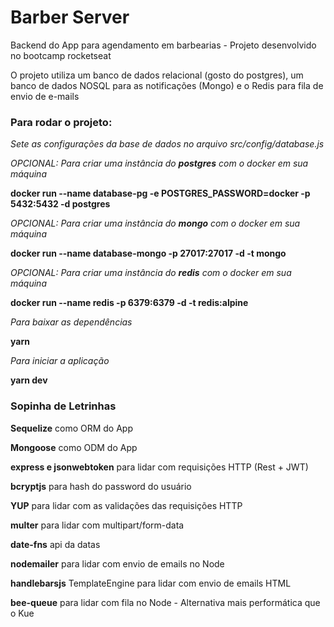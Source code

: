 # Barber Server
Backend do App para agendamento em barbearias - Projeto desenvolvido no bootcamp rocketseat

O projeto utiliza um banco de dados relacional (gosto do postgres), um banco de dados NOSQL para as notificações (Mongo) e o Redis para fila de envio de e-mails


### Para rodar o projeto:

_Sete as configurações da base de dados no arquivo src/config/database.js_

_OPCIONAL: Para criar uma instância do **postgres** com o docker em sua máquina_

**docker run --name database-pg -e POSTGRES_PASSWORD=docker -p 5432:5432 -d postgres**

_OPCIONAL: Para criar uma instância do **mongo** com o docker em sua máquina_

**docker run --name database-mongo -p 27017:27017 -d -t mongo**

_OPCIONAL: Para criar uma instância do **redis** com o docker em sua máquina_

**docker run --name redis -p 6379:6379 -d -t redis:alpine**

_Para baixar as dependências_

**yarn**

_Para iniciar a aplicação_

**yarn dev**


### Sopinha de Letrinhas

**Sequelize** como ORM do App

**Mongoose** como ODM do App

**express e jsonwebtoken** para lidar com requisições HTTP (Rest + JWT)

**bcryptjs** para hash do password do usuário

**YUP** para lidar com as validações das requisições HTTP

**multer** para lidar com multipart/form-data

**date-fns** api da datas

**nodemailer** para lidar com envio de emails no Node

**handlebarsjs** TemplateEngine para lidar com envio de emails HTML

**bee-queue** para lidar com fila no Node - Alternativa mais performática que o Kue
